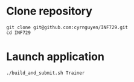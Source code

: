 # Clone repository
```
git clone git@github.com:cyrnguyen/INF729.git
cd INF729
```

# Launch application 
```
./build_and_submit.sh Trainer
```  
